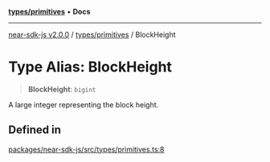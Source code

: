 [**types/primitives**](../README.md) • **Docs**

***

[near-sdk-js v2.0.0](../../../packages.md) / [types/primitives](../README.md) / BlockHeight

# Type Alias: BlockHeight

> **BlockHeight**: `bigint`

A large integer representing the block height.

## Defined in

[packages/near-sdk-js/src/types/primitives.ts:8](https://github.com/dim-daskalov/near-sdk-js/blob/cbf6345c5a6e60ddad31f7dbba6d352a4fea5124/packages/near-sdk-js/src/types/primitives.ts#L8)
